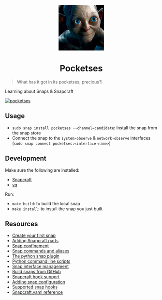 <div align="center">
    <img src="snap/gui/gollum.png" width="150" />
    <h1>Pocketses</h1>
</div>

> What has it got in its pocketses, precious?!

Learning about Snaps &amp; Snapcraft

[![pocketses](https://snapcraft.io/pocketses/badge.svg)](https://snapcraft.io/pocketses)

## Usage

- `sudo snap install pocketses --channel=candidate`: Install the snap from the snap store
- Connect the snap to the `system-observe` & `network-observe` interfaces (`sudo snap connect pocketses:<interface-name>`)

## Development

Make sure the following are installed:

- [Snapcraft](https://snapcraft.io/docs/snapcraft-overview)
- [yq](https://github.com/mikefarah/yq)

Run:

- `make build`: to build the local snap
- `make install`: to install the snap you just built

## Resources

- [Create your first snap](https://ubuntu.com/tutorials/create-your-first-snap)
- [Adding Snapcraft parts](https://snapcraft.io/docs/adding-parts)
- [Snap confinement](https://snapcraft.io/docs/snap-confinement)
- [Snap commands and aliases](https://snapcraft.io/docs/commands-and-aliases)
- [The python snap plugin](https://snapcraft.io/docs/python-plugin)
- [Python command line scripts](https://python-packaging.readthedocs.io/en/latest/command-line-scripts.html)
- [Snap interface management](https://snapcraft.io/docs/interface-management)
- [Build snaps from GitHub](https://snapcraft.io/docs/build-from-github)
- [Snapcraft hook support](https://snapcraft.io/docs/snapcraft-hook-support)
- [Adding snap configuration](https://snapcraft.io/docs/adding-snap-configuration)
- [Supported snap hooks](https://snapcraft.io/docs/supported-snap-hooks)
- [Snapcraft.yaml reference](https://snapcraft.io/docs/snapcraft-yaml-reference)
